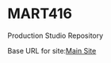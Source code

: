 # MART416

Production Studio Repository


Base URL for site:[Main Site](https://ewilsey.github.io/MART416)
